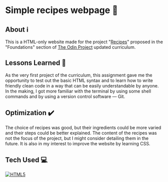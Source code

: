 # Simple recipes webpage :stew:

## About :information_source:
This is a HTML-only website made for the project "[Recipes](https://www.theodinproject.com/lessons/foundations-recipes)" proposed in the "Foundations" section of [The Odin Project](https://www.theodinproject.com/) updated curriculum.

## Lessons Learned :thought_balloon:
As the very first project of the curriculum, this assignment gave me the opportunity to test out the basic HTML syntax and to learn how to write friendly clean code in a way that can be easily understandable by anyone. In the making, I got more familiar with the terminal by using some shell commands and by using a version control software — Git.

## Optimization :heavy_check_mark:
The choice of recipes was good, but their ingredients could be more varied and their steps could be better explained. The content of the recipes was not the focus of the project, but I might consider detailing them in the future. It is also in my interest to improve the website by learning CSS.

## Tech Used :computer:
[![HTML5](https://img.shields.io/badge/html5-%23E34F26.svg?style=for-the-badge&logo=html5&logoColor=white)](https://developer.mozilla.org/en-US/docs/Web/HTML)
